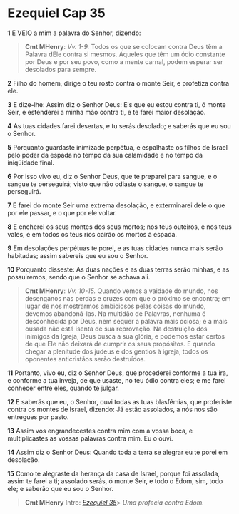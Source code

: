 # Ezequiel Cap 35

**1** 	E VEIO a mim a palavra do Senhor, dizendo:

> **Cmt MHenry**: *Vv. 1-9.* Todos os que se colocam contra Deus têm a Palavra dEle contra si mesmos. Aqueles que têm um ódio constante por Deus e por seu povo, como a mente carnal, podem esperar ser desolados para sempre.

**2** 	Filho do homem, dirige o teu rosto contra o monte Seir, e profetiza contra ele.

**3** 	E dize-lhe: Assim diz o Senhor Deus: Eis que eu estou contra ti, ó monte Seir, e estenderei a minha mão contra ti, e te farei maior desolação.

**4** 	As tuas cidades farei desertas, e tu serás desolado; e saberás que eu sou o Senhor.

**5** 	Porquanto guardaste inimizade perpétua, e espalhaste os filhos de Israel pelo poder da espada no tempo da sua calamidade e no tempo da iniqüidade final.

**6** 	Por isso vivo eu, diz o Senhor Deus, que te preparei para sangue, e o sangue te perseguirá; visto que não odiaste o sangue, o sangue te perseguirá.

**7** 	E farei do monte Seir uma extrema desolação, e exterminarei dele o que por ele passar, e o que por ele voltar.

**8** 	E encherei os seus montes dos seus mortos; nos teus outeiros, e nos teus vales, e em todos os teus rios cairão os mortos à espada.

**9** 	Em desolações perpétuas te porei, e as tuas cidades nunca mais serão habitadas; assim sabereis que eu sou o Senhor.

**10** 	Porquanto disseste: As duas nações e as duas terras serão minhas, e as possuiremos, sendo que o Senhor se achava ali.

> **Cmt MHenry**: *Vv. 10-15.* Quando vemos a vaidade do mundo, nos desenganos nas perdas e cruzes com que o próximo se encontra; em lugar de nos mostrarmos ambiciosos pelas coisas do mundo, devemos abandoná-las. Na multidão de Palavras, nenhuma é desconhecida por Deus, nem sequer a palavra mais ociosa; e a mais ousada não está isenta de sua reprovação. Na destruição dos inimigos da Igreja, Deus busca a sua glória, e podemos estar certos de que Ele não deixará de cumprir os seus propósitos. E quando chegar a plenitude dos judeus e dos gentios à igreja, todos os oponentes anticristãos serão destruídos.

**11** 	Portanto, vivo eu, diz o Senhor Deus, que procederei conforme a tua ira, e conforme a tua inveja, de que usaste, no teu ódio contra eles; e me farei conhecer entre eles, quando te julgar.

**12** 	E saberás que eu, o Senhor, ouvi todas as tuas blasfêmias, que proferiste contra os montes de Israel, dizendo: Já estão assolados, a nós nos são entregues por pasto.

**13** 	Assim vos engrandecestes contra mim com a vossa boca, e multiplicastes as vossas palavras contra mim. Eu o ouvi.

**14** 	Assim diz o Senhor Deus: Quando toda a terra se alegrar eu te porei em desolação.

**15** 	Como te alegraste da herança da casa de Israel, porque foi assolada, assim te farei a ti; assolado serás, ó monte Seir, e todo o Edom, sim, todo ele; e saberão que eu sou o Senhor.


> **Cmt MHenry** Intro: *[Ezequiel 35](../26A-Ez/35.md#0)*> *Uma profecia contra Edom.*